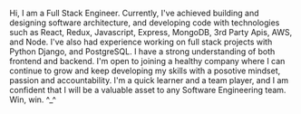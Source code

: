 Hi, I am a Full Stack Engineer. Currently, I've achieved building and designing software architecture, and developing code with technologies such as React, Redux, Javascript, Express, MongoDB, 3rd Party Apis, AWS, and Node. I've also had experience working on full stack projects with Python Django, and PostgreSQL. I have a strong understanding of both frontend and backend. I'm open to joining a healthy company where I can continue to grow and keep developing my skills with a posotive mindset, passion and accountability. I'm a quick learner and a team player, and I am confident that I will be a valuable asset to any Software Engineering team. Win, win. ^_^
